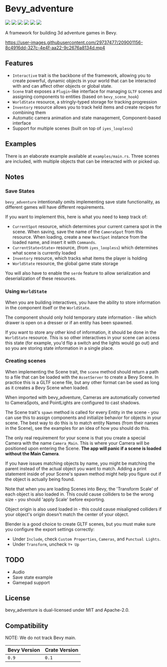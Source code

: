 # Bevy_adventure 
[![][img_bevy]][bevy] [![][img_version]][crates] [![][img_doc]][doc] [![][img_license]][license] [![][img_tracking]][tracking] [![][img_downloads]][crates]

A framework for building 3d adventure games in Bevy.

<https://user-images.githubusercontent.com/29737477/209001156-8c4916dd-327c-4e4f-aa22-9c2676a8134d.mp4>

## Features

- `Interactive` trait is the backbone of the framework, allowing you to create powerful, dynamic objects in your world that can be interacted with and can affect other objects or global state.
- `Scene` trait exposes a `Plugin`-like interface for managing `GLTF` scenes and assigning components to entities (based on `bevy_scene_hook`)
- `WorldState` resource, a stringly-typed storage for tracking progression
- `Inventory` resource allows you to track held items and create recipes for combining them
- Automatic camera animation and state management, Component-based interface
- Support for multiple scenes (built on top of `iyes_loopless`)

## Examples

There is an elaborate example available at `examples/main.rs`.
Three scenes are included, with multiple objects that can be interacted with or picked up.

## Notes

### Save States

`bevy_adventure` intentionally omits implementing save state functionality, as different games will have different requirements.

If you want to implement this, here is what you need to keep track of:
- `CurrentSpot` resource, which determines your current camera spot in the scene.
When saving, save the name of the `CameraSpot` from this resource.
When loading, create a new `NextSpot` instance from the loaded name, and insert it with `Commands`.
- `CurrentState<State>` resource, (from `iyes_loopless`) which determines what scene is currently loaded
- `Inventory` resource, which tracks what items the player is holding
- `WorldState` resource, the global game state storage

You will also have to enable the `serde` feature to allow serialization and deserialization of these resources.

### Using `WorldState`

When you are building interactives, you have the ability to store information in the component itself or the `WorldState`.

The component should only hold temporary state information - like which drawer is open on a dresser or if an entity has been spawned.

If you want to store any other kind of information, it should be done in the `WorldState` resource. This is so other interactives in your scene can access this state (for example, you'd flip a switch and the lights would go out) and so you are storing state information in a single place.

### Creating scenes

When implementing the Scene trait, the `scene` method should return a path to a file that can be loaded with the `AssetServer` to create a Bevy Scene.
In practice this is a GLTF scene file, but any other format can be used as long as it creates a Bevy Scene when loaded.

When imported with bevy_adventure, Cameras are automatically converted to CameraSpots, and PointLights are configured to cast shadows.

The Scene trait's `spawn` method is called for every Entity in the scene - you can use this to assign components and initialize behavior for objects in your scene.
The best way to do this is to match entity Names (from their names in the Scene), see the examples for an idea of how you should do this.

The only real requirement for your scene is that you create a special Camera with the name `Camera_Main`.
This is where your Camera will be positioned upon entering the Scene.
**The app will panic if a scene is loaded without the Main Camera**.

If you have issues matching objects by name, you might be matching the parent instead of the actual object you want to match.
Adding a print statement inside of your Scene's spawn method might help you figure out if the object is actually being found.

Note that when you are loading Scenes into Bevy, the 'Transform Scale' of each object is also loaded in.
This could cause colliders to be the wrong size - you should 'apply Scale' before exporting.

Object origin is also used loaded in - this could cause misaligned colliders if your object's origin doesn't match the center of your object.

Blender is a good choice to create GLTF scenes, but you must make sure you configure the export settings correctly:

- Under `Include`, check `Custom Properties`, `Cameras`, and `Punctual Lights`.
- Under `Transform`, uncheck `Y+ Up`

## TODO

- Audio
- Save state example
- Gamepad support

## License

bevy_adventure is dual-licensed under MIT and Apache-2.0.

## Compatibility

NOTE: We do not track Bevy main.

|Bevy Version|Crate Version      |
|------------|-------------------|
|`0.9`       |`0.1`              |

[img_bevy]: https://img.shields.io/badge/Bevy-0.9-blue
[img_version]: https://img.shields.io/crates/v/bevy_adventure.svg
[img_doc]: https://docs.rs/bevy_adventure/badge.svg
[img_license]: https://img.shields.io/badge/license-MIT%2FApache-blue.svg
[img_downloads]:https://img.shields.io/crates/d/bevy_adventure.svg
[img_tracking]: https://img.shields.io/badge/Bevy%20tracking-released%20version-lightblue

[img_preview]: https://raw.githubusercontent.com/hankjordan/bevy_adventure/master/examples/preview.mp4

[bevy]: https://crates.io/crates/bevy/0.9.1
[crates]: https://crates.io/crates/bevy_adventure
[doc]: https://docs.rs/bevy_adventure/
[license]: https://github.com/hankjordan/bevy_adventure#license
[tracking]: https://github.com/bevyengine/bevy/blob/main/docs/plugins_guidelines.md#main-branch-tracking

[preview]: https://github.com/hankjordan/bevy_adventure/examples
